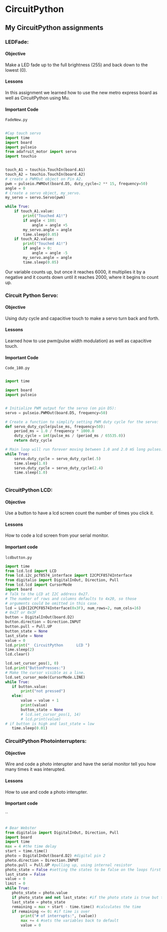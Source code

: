 # CircuitPython
## My CircuitPython assignments

### LEDFade:
#### Objective
Make a LED fade up to the full brightness (255) and back down to the lowest (0).

#### Lessons
In this assignment we learned how to use the new metro express board as well as CircuitPython using Mu.
#### Important Code
`FadeNew.py`
``` python
    
#Cap touch servo
import time
import board
import pulseio
from adafruit_motor import servo
import touchio


touch_A1 = touchio.TouchIn(board.A1)
touch_A2 = touchio.TouchIn(board.A2)
# create a PWMOut object on Pin A2.
pwm = pulseio.PWMOut(board.D5, duty_cycle=2 ** 15, frequency=50)
angle = 0
# Create a servo object, my_servo.
my_servo = servo.Servo(pwm)

while True:
    if touch_A1.value:
        print("Touched A1!")
        if angle < 180:
            angle = angle +5
        my_servo.angle = angle
        time.sleep(0.05)
    if touch_A2.value:
        print("Touched A1!")
        if angle > 0:
            angle = angle -5
        my_servo.angle = angle
        time.sleep(0.05)
```
Our variable counts up, but once it reaches 6000, it multiplies it by a negative and it counts down until it reaches 2000, where it begins to count up. 

### Circuit Python Servo:
#### Objective
Using duty cycle and capacitive touch to make a servo turn back and forth. 

#### Lessons
Learned how to use pwm(pulse width modulation) as well as capacitive touch. 
#### Important Code
`Code_180.py`
``` python

import time

import board
import pulseio


# Initialize PWM output for the servo (on pin D5):
servo = pulseio.PWMOut(board.D5, frequency=50)

# Create a function to simplify setting PWM duty cycle for the servo:
def servo_duty_cycle(pulse_ms, frequency=50):
    period_ms = 1.0 / frequency * 1000.0
    duty_cycle = int(pulse_ms / (period_ms / 65535.0))
    return duty_cycle

# Main loop will run forever moving between 1.0 and 2.0 mS long pulses:
while True:
    servo.duty_cycle = servo_duty_cycle(.5)
    time.sleep(1.0)
    servo.duty_cycle = servo_duty_cycle(2.4)
    time.sleep(1.0)
    
```
    
### CircuitPython LCD:
#### Objective 
Use a button to have a lcd screen count the number of times you click it.
    
#### Lessons
How to code a lcd screen from your serial monitor.
#### Important code
`lcdbutton.py`
 ``` python
import time
from lcd.lcd import LCD
from lcd.i2c_pcf8574_interface import I2CPCF8574Interface
from digitalio import DigitalInOut, Direction, Pull
from lcd.lcd import CursorMode
import board
# Talk to the LCD at I2C address 0x27.
# The number of rows and columns defaults to 4x20, so those
# arguments could be omitted in this case.
lcd = LCD(I2CPCF8574Interface(0x3F), num_rows=2, num_cols=16)
# 0x27 or 0x3F
button = DigitalInOut(board.D2)
button.direction = Direction.INPUT
button.pull = Pull.UP
button_state = None
last_state = None
value = 0
lcd.print("  CircuitPython    	LCD ")
time.sleep(2)
lcd.clear()

lcd.set_cursor_pos(1, 0)
lcd.print("ButtonPresses:")
# Make the cursor visible as a line.
lcd.set_cursor_mode(CursorMode.LINE)
while True:
    if button.value:
        print("not pressed")
    else:
        value = value + 1
        print(value)
        button_state = None
        # lcd.set_cursor_pos(1, 14)
        # lcd.print(value)
# if button is high and last_state = low
    time.sleep(0.01)

```

### CircuitPython Photointerrupters:
#### Objective 
Wire and code a photo interupter and have the serial monitor tell you how many times it was interupted.
    
#### Lessons
How to use and code a photo interupter.
#### Important code
``
 ``` python

# Bear Webster
from digitalio import DigitalInOut, Direction, Pull
import board
import time
max = 4 #the time delay
start = time.time()
photo = DigitalInOut(board.D2) #digital pin 2
photo.direction = Direction.INPUT
photo.pull = Pull.UP #pulling up, using internal resistor
photo_state = False #setting the states to be false on the loops first run
last_state = False
value = 0
limit = 0
while True:
    photo_state = photo.value
    if photo_state and not last_state: #if the photo state is true but the last state is false
    last_state = photo_state
    remaining = max + start - time.time() #calculates the time
    if remaining <= 0: #if time is over
        print("# of interrupts:", (value))
        max += 4 #sets the variables back to default
        value = 0

